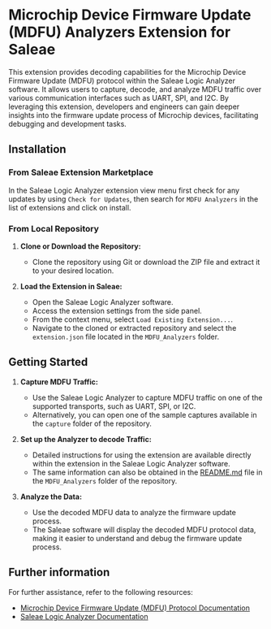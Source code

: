 # Microchip Device Firmware Update (MDFU) Analyzers Extension for Saleae

This extension provides decoding capabilities for the Microchip Device Firmware Update (MDFU) protocol within the Saleae Logic Analyzer software. It allows users to capture, decode, and analyze MDFU traffic over various communication interfaces such as UART, SPI, and I2C. By leveraging this extension, developers and engineers can gain deeper insights into the firmware update process of Microchip devices, facilitating debugging and development tasks.

## Installation
### From Saleae Extension Marketplace

In the Saleae Logic Analyzer extension view menu first check for any updates by using `Check for Updates`, then search for `MDFU Analyzers` in the list of extensions and click on install.

### From Local Repository

1. **Clone or Download the Repository:**
   - Clone the repository using Git or download the ZIP file and extract it to your desired location.

2. **Load the Extension in Saleae:**
   - Open the Saleae Logic Analyzer software.
   - Access the extension settings from the side panel.
   - From the context menu, select `Load Existing Extension...`.
   - Navigate to the cloned or extracted repository and select the `extension.json` file located in the `MDFU_Analyzers` folder.

## Getting Started

1. **Capture MDFU Traffic:**
   - Use the Saleae Logic Analyzer to capture MDFU traffic on one of the supported transports, such as UART, SPI, or I2C.
   - Alternatively, you can open one of the sample captures available in the `capture` folder of the repository.

2. **Set up the Analyzer to decode Traffic:**
   - Detailed instructions for using the extension are available directly within the extension in the Saleae Logic Analyzer software.
   - The same information can also be obtained in the [README.md](MDFU_Analyzers/README.md) file in the `MDFU_Analyzers` folder of the repository.

3. **Analyze the Data:**
   - Use the decoded MDFU data to analyze the firmware update process.
   - The Saleae software will display the decoded MDFU protocol data, making it easier to understand and debug the firmware update process.

## Further information

For further assistance, refer to the following resources:
- [Microchip Device Firmware Update (MDFU) Protocol Documentation](https://microchip.com/DS50003743)
- [Saleae Logic Analyzer Documentation](https://support.saleae.com/)
